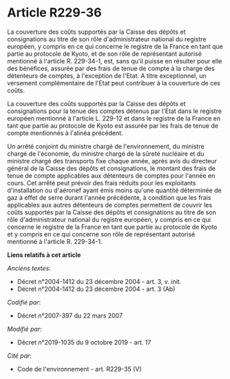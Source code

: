 # Article R229-36

La couverture des coûts supportés par la Caisse des dépôts et consignations au titre de son rôle d'administrateur national du
registre européen, y compris en ce qui concerne le registre de la France en tant que partie au protocole de Kyoto, et de son
rôle de représentant autorisé mentionné à l'article R. 229-34-1, est, sans qu'il puisse en résulter pour elle des bénéfices,
assurée par des frais de tenue de compte à la charge des détenteurs de comptes, à l'exception de l'Etat. A titre
exceptionnel, un versement complémentaire de l'Etat peut contribuer à la couverture de ces coûts.

La couverture des coûts supportés par la Caisse des dépôts et consignations pour la tenue des comptes détenus par l'Etat dans
le registre européen mentionné à l'article L. 229-12 et dans le registre de la France en tant que partie au protocole de
Kyoto est assurée par les frais de tenue de compte mentionnés à l'alinéa précédent.

Un arrêté conjoint du ministre chargé de l'environnement, du ministre chargé de l'économie, du ministre chargé de la sûreté
nucléaire et du ministre chargé des transports fixe chaque année, après avis du directeur général de la Caisse des dépôts et
consignations, le montant des frais de tenue de compte applicables aux détenteurs de comptes pour l'année en cours. Cet
arrêté peut prévoir des frais réduits pour les exploitants d'installation ou d'aéronef ayant émis moins qu'une quantité
déterminée de gaz à effet de serre durant l'année précédente, à condition que les frais applicables aux autres détenteurs de
comptes permettent de couvrir les coûts supportés par la Caisse des dépôts et consignations au titre de son rôle
d'administrateur national du registre européen, y compris en ce qui concerne le registre de la France en tant que partie au
protocole de Kyoto et y compris en ce qui concerne son rôle de représentant autorisé mentionné à l'article R. 229-34-1.

**Liens relatifs à cet article**

_Anciens textes_:

  - Décret n°2004-1412 du 23 décembre 2004 - art. 3, v. init.
  - Décret n°2004-1412 du 23 décembre 2004 - art. 3 (Ab)

_Codifié par_:

  - Décret n°2007-397 du 22 mars 2007

_Modifié par_:

  - Décret n°2019-1035 du 9 octobre 2019 - art. 17

_Cité par_:

  - Code de l'environnement - art. R229-35 (V)
